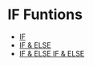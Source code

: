 # IF Funtions
- [IF](https://github.com/ondacloud/Program_Language/tree/main/c/if/if)
- [IF & ELSE]()
- [IF & ELSE IF & ELSE]()